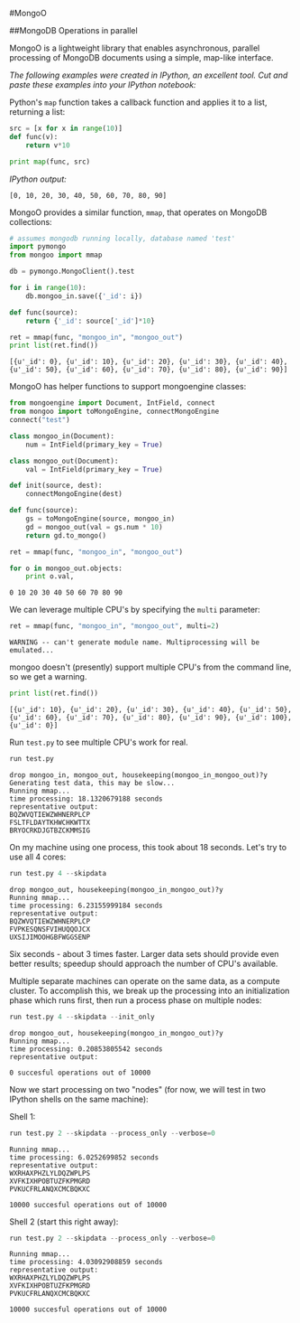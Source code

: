 #MongoO

##MongoDB Operations in parallel

MongoO is a lightweight library that enables asynchronous, parallel processing of MongoDB documents using a simple, map-like interface.

*The following examples were created in IPython, an excellent tool. Cut and paste these examples into your IPython notebook:*

Python's `map` function takes a callback function and applies it to a list, returning a list:

```Python
src = [x for x in range(10)]
def func(v):
    return v*10

print map(func, src)

```
*IPython output:*

    [0, 10, 20, 30, 40, 50, 60, 70, 80, 90]

MongoO provides a similar function, ```mmap```, that operates on MongoDB collections:

```Python
# assumes mongodb running locally, database named 'test'
import pymongo
from mongoo import mmap

db = pymongo.MongoClient().test

for i in range(10):
    db.mongoo_in.save({'_id': i})

def func(source):
    return {'_id': source['_id']*10}

ret = mmap(func, "mongoo_in", "mongoo_out")
print list(ret.find())
```
    [{u'_id': 0}, {u'_id': 10}, {u'_id': 20}, {u'_id': 30}, {u'_id': 40}, {u'_id': 50}, {u'_id': 60}, {u'_id': 70}, {u'_id': 80}, {u'_id': 90}]

MongoO has helper functions to support mongoengine classes:

```Python
from mongoengine import Document, IntField, connect
from mongoo import toMongoEngine, connectMongoEngine
connect("test")

class mongoo_in(Document):
    num = IntField(primary_key = True)

class mongoo_out(Document):
    val = IntField(primary_key = True)

def init(source, dest):
    connectMongoEngine(dest)

def func(source):
    gs = toMongoEngine(source, mongoo_in)
    gd = mongoo_out(val = gs.num * 10)
    return gd.to_mongo()

ret = mmap(func, "mongoo_in", "mongoo_out")

for o in mongoo_out.objects:
    print o.val,
```

    0 10 20 30 40 50 60 70 80 90

We can leverage multiple CPU's by specifying the ```multi``` parameter:

```Python
ret = mmap(func, "mongoo_in", "mongoo_out", multi=2)
```

```
WARNING -- can't generate module name. Multiprocessing will be emulated...
```

mongoo doesn't (presently) support multiple CPU's from the command line, so we get a warning.


```Python
print list(ret.find())
```

    [{u'_id': 10}, {u'_id': 20}, {u'_id': 30}, {u'_id': 40}, {u'_id': 50}, {u'_id': 60}, {u'_id': 70}, {u'_id': 80}, {u'_id': 90}, {u'_id': 100}, {u'_id': 0}]

Run ``test.py`` to see multiple CPU's work for real.

```Python
run test.py
```

```
drop mongoo_in, mongoo_out, housekeeping(mongoo_in_mongoo_out)?y
Generating test data, this may be slow...
Running mmap...
time processing: 18.1320679188 seconds
representative output:
BQZWVQTIEWZWHNERPLCP
FSLTFLDAYTKHWCHKWTTX
BRYOCRKDJGTBZCKMMSIG
```

On my machine using one process, this took about 18 seconds. Let's try to use all 4 cores:

```Python
run test.py 4 --skipdata
```

```
drop mongoo_out, housekeeping(mongoo_in_mongoo_out)?y
Running mmap...
time processing: 6.23155999184 seconds
representative output:
BQZWVQTIEWZWHNERPLCP
FVPKESQNSFVIHUQQOJCX
UXSIJIMOOHGBFWGGSENP
```

Six seconds - about 3 times faster. Larger data sets should provide even better results; speedup should approach the number of CPU's available.

Multiple separate machines can operate on the same data, as a compute cluster. To accomplish this, we break up the processing into an initialization phase which runs first, then run a process phase on multiple nodes:

```Python
run test.py 4 --skipdata --init_only
```

```
drop mongoo_out, housekeeping(mongoo_in_mongoo_out)?y
Running mmap...
time processing: 0.20853805542 seconds
representative output:

0 succesful operations out of 10000
```

Now we start processing on two "nodes" (for now, we will test in two IPython shells on the same machine):

Shell 1:
```Python
run test.py 2 --skipdata --process_only --verbose=0
```

```
Running mmap...
time processing: 6.0252699852 seconds
representative output:
WXRHAXPHZLYLDQZWPLPS
XVFKIXHPOBTUZFKPMGRD
PVKUCFRLANQXCMCBQKXC

10000 succesful operations out of 10000
```

Shell 2 (start this right away):
```Python
run test.py 2 --skipdata --process_only --verbose=0
```

```
Running mmap...
time processing: 4.03092908859 seconds
representative output:
WXRHAXPHZLYLDQZWPLPS
XVFKIXHPOBTUZFKPMGRD
PVKUCFRLANQXCMCBQKXC

10000 succesful operations out of 10000
```

